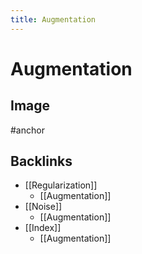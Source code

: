 ```yaml
---
title: Augmentation
---
```


# Augmentation

## Image
#anchor



## Backlinks
* [[Regularization]]
	* [[Augmentation]]
* [[Noise]]
	* [[Augmentation]]
* [[Index]]
	* [[Augmentation]]

